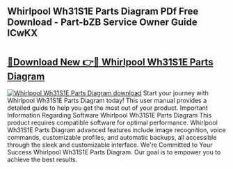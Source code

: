 ## Whirlpool Wh31S1E Parts Diagram PDf Free Download - Part-bZB Service Owner Guide lCwKX

# <h2><a href="http://dfshop.blite.top/?on=Whirlpool+Wh31S1E+Parts+Diagram">🔗Download New 👉🔴 Whirlpool Wh31S1E Parts Diagram</a></h2>

[![Whirlpool Wh31S1E Parts Diagram download](https://i.imgur.com/lujVjoI.png)](http://dfshop.blite.top/?on=Whirlpool+Wh31S1E+Parts+Diagram)
Start your journey with Whirlpool Wh31S1E Parts Diagram today! This user manual provides a detailed guide to help you get the most out of your product. Important Information Regarding Software Whirlpool Wh31S1E Parts Diagram This product requires compatible software for optimal performance. Whirlpool Wh31S1E Parts Diagram advanced features include image recognition, voice commands, customizable profiles, and automatic backups, all accessible through the sleek and customizable interface. We're Committed to Your Success Whirlpool Wh31S1E Parts Diagram. Our goal is to empower you to achieve the best results.

